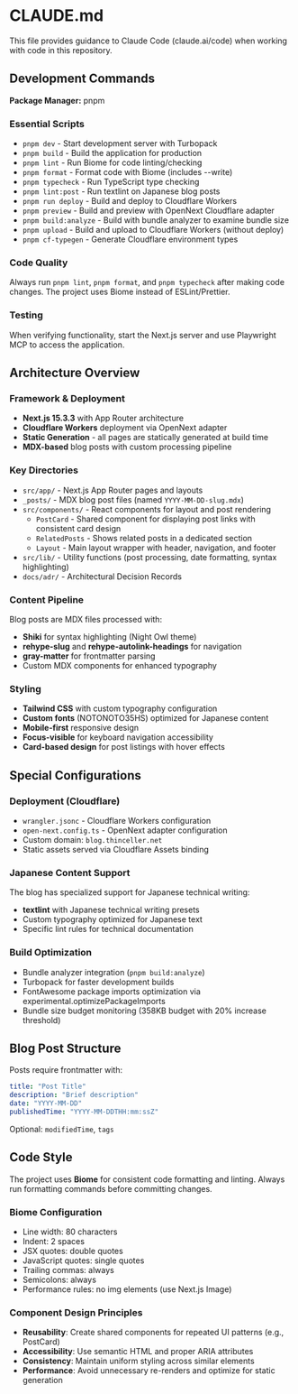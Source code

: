 # CLAUDE.md

This file provides guidance to Claude Code (claude.ai/code) when working with code in this repository.

## Development Commands

**Package Manager:** pnpm

### Essential Scripts
- `pnpm dev` - Start development server with Turbopack
- `pnpm build` - Build the application for production
- `pnpm lint` - Run Biome for code linting/checking
- `pnpm format` - Format code with Biome (includes --write)
- `pnpm typecheck` - Run TypeScript type checking
- `pnpm lint:post` - Run textlint on Japanese blog posts
- `pnpm run deploy` - Build and deploy to Cloudflare Workers
- `pnpm preview` - Build and preview with OpenNext Cloudflare adapter
- `pnpm build:analyze` - Build with bundle analyzer to examine bundle size
- `pnpm upload` - Build and upload to Cloudflare Workers (without deploy)
- `pnpm cf-typegen` - Generate Cloudflare environment types

### Code Quality
Always run `pnpm lint`, `pnpm format`, and `pnpm typecheck` after making code changes. The project uses Biome instead of ESLint/Prettier.

### Testing
When verifying functionality, start the Next.js server and use Playwright MCP to access the application.

## Architecture Overview

### Framework & Deployment
- **Next.js 15.3.3** with App Router architecture
- **Cloudflare Workers** deployment via OpenNext adapter
- **Static Generation** - all pages are statically generated at build time
- **MDX-based** blog posts with custom processing pipeline

### Key Directories
- `src/app/` - Next.js App Router pages and layouts
- `_posts/` - MDX blog post files (named `YYYY-MM-DD-slug.mdx`)
- `src/components/` - React components for layout and post rendering
  - `PostCard` - Shared component for displaying post links with consistent card design
  - `RelatedPosts` - Shows related posts in a dedicated section
  - `Layout` - Main layout wrapper with header, navigation, and footer
- `src/lib/` - Utility functions (post processing, date formatting, syntax highlighting)
- `docs/adr/` - Architectural Decision Records

### Content Pipeline
Blog posts are MDX files processed with:
- **Shiki** for syntax highlighting (Night Owl theme)
- **rehype-slug** and **rehype-autolink-headings** for navigation
- **gray-matter** for frontmatter parsing
- Custom MDX components for enhanced typography

### Styling
- **Tailwind CSS** with custom typography configuration
- **Custom fonts** (NOTONOTO35HS) optimized for Japanese content
- **Mobile-first** responsive design
- **Focus-visible** for keyboard navigation accessibility
- **Card-based design** for post listings with hover effects

## Special Configurations

### Deployment (Cloudflare)
- `wrangler.jsonc` - Cloudflare Workers configuration
- `open-next.config.ts` - OpenNext adapter configuration
- Custom domain: `blog.thinceller.net`
- Static assets served via Cloudflare Assets binding

### Japanese Content Support
The blog has specialized support for Japanese technical writing:
- **textlint** with Japanese technical writing presets
- Custom typography optimized for Japanese text
- Specific lint rules for technical documentation

### Build Optimization
- Bundle analyzer integration (`pnpm build:analyze`)
- Turbopack for faster development builds
- FontAwesome package imports optimization via experimental.optimizePackageImports
- Bundle size budget monitoring (358KB budget with 20% increase threshold)

## Blog Post Structure

Posts require frontmatter with:
```yaml
title: "Post Title"
description: "Brief description"
date: "YYYY-MM-DD"
publishedTime: "YYYY-MM-DDTHH:mm:ssZ"
```

Optional: `modifiedTime`, `tags`

## Code Style

The project uses **Biome** for consistent code formatting and linting. Always run formatting commands before committing changes.

### Biome Configuration
- Line width: 80 characters
- Indent: 2 spaces
- JSX quotes: double quotes
- JavaScript quotes: single quotes
- Trailing commas: always
- Semicolons: always
- Performance rules: no img elements (use Next.js Image)

### Component Design Principles
- **Reusability**: Create shared components for repeated UI patterns (e.g., PostCard)
- **Accessibility**: Use semantic HTML and proper ARIA attributes
- **Consistency**: Maintain uniform styling across similar elements
- **Performance**: Avoid unnecessary re-renders and optimize for static generation
